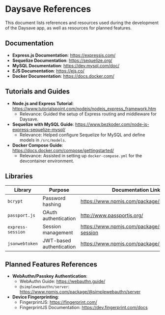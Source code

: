 # Daysave References

This document lists references and resources used during the development of the Daysave app, as well as resources for planned features.

## Documentation

- **Express.js Documentation**: https://expressjs.com/
- **Sequelize Documentation**: https://sequelize.org/
- **MySQL Documentation**: https://dev.mysql.com/doc/
- **EJS Documentation**: https://ejs.co/
- **Docker Documentation**: https://docs.docker.com/

## Tutorials and Guides

- **Node.js and Express Tutorial**: https://www.tutorialspoint.com/nodejs/nodejs_express_framework.htm
  - Relevance: Guided the setup of Express routing and middleware for Daysave.
- **Sequelize with MySQL Guide**: https://www.bezkoder.com/node-js-express-sequelize-mysql/
  - Relevance: Helped configure Sequelize for MySQL and define models in `/src/models`.
- **Docker Compose Guide**: https://docs.docker.com/compose/gettingstarted/
  - Relevance: Assisted in setting up `docker-compose.yml` for the devcontainer environment.

## Libraries

| Library            | Purpose                     | Documentation Link             |
|--------------------|-----------------------------|--------------------------------|
| `bcrypt`           | Password hashing            | https://www.npmjs.com/package/bcrypt |
| `passport.js`      | OAuth authentication        | http://www.passportjs.org/     |
| `express-session`  | Session management          | https://www.npmjs.com/package/express-session |
| `jsonwebtoken`     | JWT-based authentication    | https://www.npmjs.com/package/jsonwebtoken |

## Planned Features References

- **WebAuthn/Passkey Authentication**:
  - WebAuthn Guide: https://webauthn.guide/
  - `@simplewebauthn/server`: https://www.npmjs.com/package/@simplewebauthn/server
- **Device Fingerprinting**:
  - FingerprintJS: https://fingerprint.com/
  - FingerprintJS Documentation: https://dev.fingerprint.com/docs